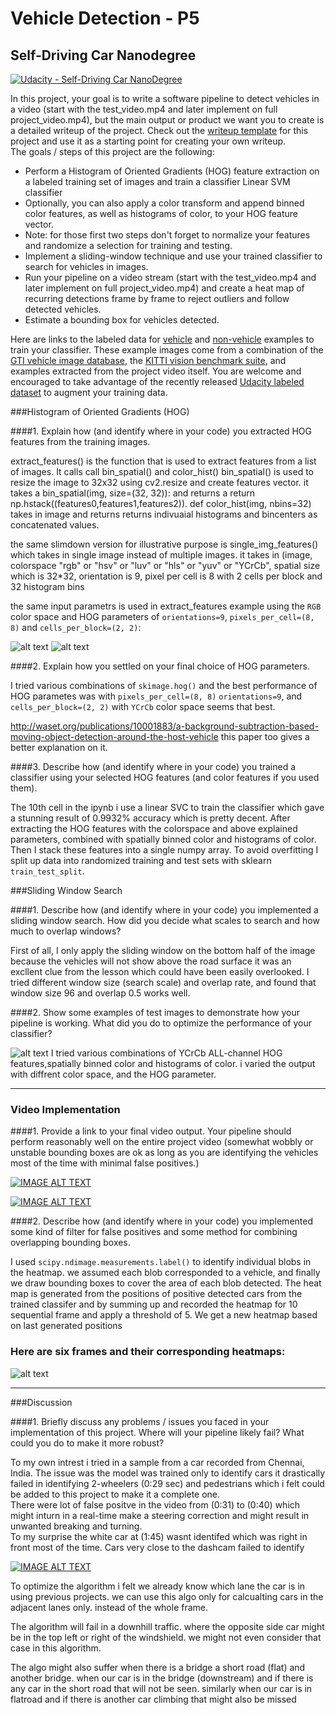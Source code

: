 # Vehicle Detection - P5
## Self-Driving Car Nanodegree

[![Udacity - Self-Driving Car NanoDegree](https://s3.amazonaws.com/udacity-sdc/github/shield-carnd.svg)](http://www.udacity.com/drive)


In this project, your goal is to write a software pipeline to detect vehicles in a video (start with the test_video.mp4 and later implement on full project_video.mp4), but the main output or product we want you to create is a detailed writeup of the project.  Check out the [writeup template](https://github.com/udacity/CarND-Vehicle-Detection/blob/master/writeup_template.md) for this project and use it as a starting point for creating your own writeup.  
The goals / steps of this project are the following:

* Perform a Histogram of Oriented Gradients (HOG) feature extraction on a labeled training set of images and train a classifier Linear SVM classifier
* Optionally, you can also apply a color transform and append binned color features, as well as histograms of color, to your HOG feature vector. 
* Note: for those first two steps don't forget to normalize your features and randomize a selection for training and testing.
* Implement a sliding-window technique and use your trained classifier to search for vehicles in images.
* Run your pipeline on a video stream (start with the test_video.mp4 and later implement on full project_video.mp4) and create a heat map of recurring detections frame by frame to reject outliers and follow detected vehicles.
* Estimate a bounding box for vehicles detected.

Here are links to the labeled data for [vehicle](https://s3.amazonaws.com/udacity-sdc/Vehicle_Tracking/vehicles.zip) and [non-vehicle](https://s3.amazonaws.com/udacity-sdc/Vehicle_Tracking/non-vehicles.zip) examples to train your classifier.  These example images come from a combination of the [GTI vehicle image database](http://www.gti.ssr.upm.es/data/Vehicle_database.html), the [KITTI vision benchmark suite](http://www.cvlibs.net/datasets/kitti/), and examples extracted from the project video itself.   You are welcome and encouraged to take advantage of the recently released [Udacity labeled dataset](https://github.com/udacity/self-driving-car/tree/master/annotations) to augment your training data.  

[//]: # (Image References)
[image1]: ./output_images/car_hog.png
[image2]: ./output_images/notcar_hog.png
[image3]: ./output_images/box_overlay.png
[image4]: ./output_images/heatmap.png

###Histogram of Oriented Gradients (HOG)

####1. Explain how (and identify where in your code) you extracted HOG features from the training images.

extract_features() is the function that is used to extract features from a list of images. It calls call bin_spatial() and color_hist()
bin_spatial() is used to resize the image to 32x32 using cv2.resize and create features vector. it takes a bin_spatial(img, size=(32, 32)): and returns a return np.hstack((features0,features1,features2)). def color_hist(img, nbins=32) takes in image and returns returns indivuaial histograms and bincenters as concatenated values. 

the same slimdown version for illustrative purpose is single_img_features() which takes in single image instead of multiple images. it takes in (image, colorspace "rgb" or "hsv" or "luv" or "hls" or "yuv" or "YCrCb", spatial size which is 32*32, orientation is 9, pixel per cell is 8 with 2 cells per block and 32 histogram bins 

the same input parametrs is used in extract_features example using the `RGB` color space and HOG parameters of `orientations=9`, `pixels_per_cell=(8, 8)` and `cells_per_block=(2, 2)`:

![alt text][image1]
![alt text][image2]

####2. Explain how you settled on your final choice of HOG parameters.

I tried various combinations of `skimage.hog()` and the best performance of HOG parametes was with `pixels_per_cell=(8, 8)`
 `orientations=9`,  and `cells_per_block=(2, 2)` with `YCrCb` color space seems that best. 
 
 http://waset.org/publications/10001883/a-background-subtraction-based-moving-object-detection-around-the-host-vehicle this paper too gives a better explanation on it.

####3. Describe how (and identify where in your code) you trained a classifier using your selected HOG features (and color features if you used them).

The 10th cell in the ipynb i use a linear SVC to train the classifier which gave a stunning result of 0.9932% accuracy which is pretty decent. After extracting the HOG features with the colorspace and above explained parameters, combined with spatially binned color and histograms of color. Then I stack these features into a single numpy array. To avoid overfitting I split up data into randomized training and test sets with sklearn `train_test_split`.

###Sliding Window Search

####1. Describe how (and identify where in your code) you implemented a sliding window search.  How did you decide what scales to search and how much to overlap windows?

First of all, I only apply the sliding window on the bottom half of the image because the vehicles will not show above the road surface it was an excllent clue from the lesson which could have been easily overlooked. I tried different window size (search scale) and overlap rate, and found that window size 96 and overlap 0.5 works well. 

####2. Show some examples of test images to demonstrate how your pipeline is working.  What did you do to optimize the performance of your classifier?

![alt text][image3]
I tried various combinations of YCrCb ALL-channel HOG features,spatially binned color and histograms of color. i varied the output with diffrent color space, and the HOG parameter.

---

### Video Implementation

####1. Provide a link to your final video output.  Your pipeline should perform reasonably well on the entire project video (somewhat wobbly or unstable bounding boxes are ok as long as you are identifying the vehicles most of the time with minimal false positives.)

[![IMAGE ALT TEXT](http://img.youtube.com/vi/43ia0BKZJjY/0.jpg)](https://www.youtube.com/watch?v=43ia0BKZJjY "Test Video ")

[![IMAGE ALT TEXT](http://img.youtube.com/vi/I0Uvo9OyVoc/0.jpg)](https://www.youtube.com/watch?v=I0Uvo9OyVoc "Result Video ")


####2. Describe how (and identify where in your code) you implemented some kind of filter for false positives and some method for combining overlapping bounding boxes.

I used `scipy.ndimage.measurements.label()` to identify individual blobs in the heatmap.  we assumed each blob corresponded to a vehicle, and finally we draw bounding boxes to cover the area of each blob detected. The heat map is generated from the positions of positive detected cars from the trained classifer and by summing up and recorded the heatmap for 10 sequential frame and apply a threshold of 5. We get a new heatmap based on last generated positions

### Here are six frames and their corresponding heatmaps:

![alt text][image4]

---

###Discussion

####1. Briefly discuss any problems / issues you faced in your implementation of this project.  Where will your pipeline likely fail?  What could you do to make it more robust?

To my own intrest i tried in a sample from a car recorded from Chennai, India. The issue was the model was trained only to identify cars it drastically failed in identifying 2-wheelers (0:29 sec) and pedestrians which i felt could be added to this project to make it a complete one. <br>
There were lot of false positve in the video from (0:31) to (0:40) which might inturn in a real-time make a steering correction and might result in unwanted breaking and turning. <br>
To my surprise the white car at (1:45) wasnt identifed which was right in front most of the time. Cars very close to the dashcam failed to identify <br>

[![IMAGE ALT TEXT](http://img.youtube.com/vi/ntggVyuKGsc/0.jpg)](https://www.youtube.com/watch?v=ntggVyuKGsc "Chennai Video ")

To optimize the algorithm i felt we already know which lane the car is in using previous projects. we can use this algo only for calcualting cars in the adjacent lanes only. instead of the whole frame. <br>

The algorithm will fail in a downhill traffic. where the opposite side car might be in the top left or right of the windshield. we might not even consider that case in this algorithm.<br>

The algo might also suffer when there is a bridge a short road (flat) and another bridge. when our car is in the bridge (downstream) and if there is any car in the short road that will not be seen. similarly when our car is in flatroad and if there is another car climbing that might also be missed <br>
